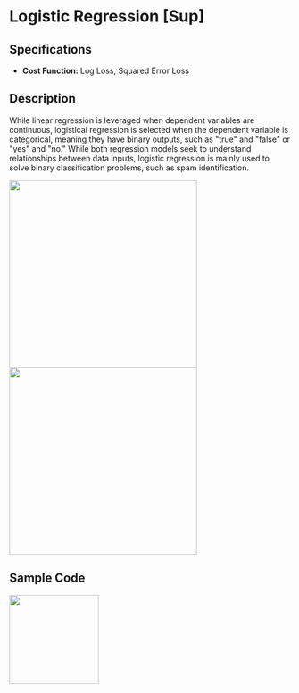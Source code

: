 # Logistic Regression [Sup]

## Specifications

- **Cost Function:** Log Loss, Squared Error Loss

## Description

While linear regression is leveraged when dependent variables are continuous, logistical regression is selected when the dependent variable is categorical, meaning they have binary outputs, such as "true" and "false" or "yes" and "no." While both regression models seek to understand relationships between data inputs, logistic regression is mainly used to solve binary classification problems, such as spam identification.

<img src="image2.png" style="width:3.5in" />

<img src="image3.png" style="width:3.5in" />

## Sample Code

<img src="image1.jpg" style="width:1.66571in" />
